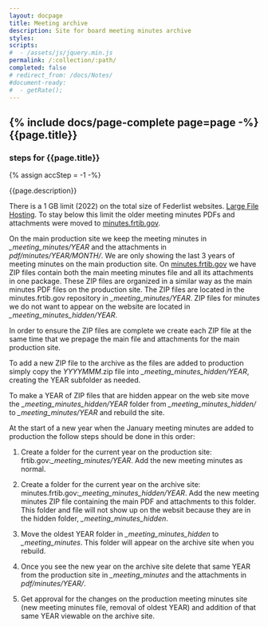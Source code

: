 ```yaml
---
layout: docpage
title: Meeting archive
description: Site for board meeting minutes archive
styles:
scripts:
#  - /assets/js/jquery.min.js
permalink: /:collection/:path/
completed: false
# redirect_from: /docs/Notes/
#document-ready:
#  - getRate();
---
```


## {% include docs/page-complete page=page -%}{{page.title}}

<h3 class="usa-sr-only">steps for {{page.title}}</h3>
{% assign accStep = -1 -%}

{{page.description}}

There is a 1 GB limit (2022) on the total size of Federlist websites.  [Large File Hosting](https://federalist.18f.gov/documentation/included-with-federalist/#large-file-hosting).  To stay below this limit the older meeting minutes PDFs and attachments were moved to [minutes.frtib.gov](https://minutes.frtib.gov).

On the main production site we keep the meeting minutes in *_meeting_minutes/YEAR* and the attachments in *pdf/minutes/YEAR/MONTH/*.  We are only showing the last 3 years of meeting minutes on the main production site.  On [minutes.frtib.gov](https://minutes.frtib.gov) we have ZIP files contain both the main meeting minutes file and all its attachments in one package.  These ZIP files are organized in a similar way as the main minutes PDF files on the production site.  The ZIP files are located in the minutes.frtib.gov repository in *_meeting_minutes/YEAR*.  ZIP files for minutes we do not want to appear on the website are located in *_meeting_minutes_hidden/YEAR*.

In order to ensure the ZIP files are complete we create each ZIP file at the same time that we prepage the main file and attachments for the main production site.  

To add a new ZIP file to the archive as the files are added to production simply copy the *YYYYMMM*.zip file into *_meeting_minutes_hidden/YEAR*, creating the YEAR subfolder as needed.

To make a YEAR of ZIP files that are hidden appear on the web site move the *_meeting_minutes_hidden/YEAR* folder from *_meeting_minutes_hidden/* to *_meeting_minutes/YEAR* and rebuild the site.

At the start of a new year when the January meeting minutes are added to production the follow steps should be done in this order:

1. Create a folder for the current year on the production site: frtib.gov:*_meeting_minutes/YEAR*.  Add the new meeting minutes as normal.

1. Create a folder for the current year on the archive site: minutes.frtib.gov:*_meeting_minutes_hidden/YEAR*.  Add the new meeting minutes ZIP file containing the main PDF and attachments to this folder.  This folder and file will not show up on the websit because they are in the hidden folder, *_meeting_minutes_hidden*.

1. Move the oldest YEAR folder in *_meeting_minutes_hidden* to *_meeting_minutes*.  This folder will appear on the archive site when you rebuild.

1. Once you see the new year on the archive site delete that same YEAR from the production site in *_meeting_minutes* and the attachments in *pdf/minutes/YEAR/*.

1. Get approval for the changes on the production meeting minutes site (new meeting minutes file, removal of oldest YEAR) and addition of that same YEAR viewable on the archive site.
